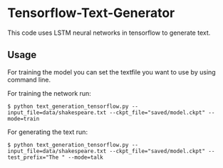 # Tensorflow-Text-Generator
This code uses LSTM neural networks in tensorflow to generate text.
## Usage
For training the model you can set the textfile you want to use by using command line.

For training the network run:

```
$ python text_generation_tensorflow.py --input_file=data/shakespeare.txt --ckpt_file="saved/model.ckpt" --mode=train
```
For generating the text run:

```
$ python text_generation_tensorflow.py --input_file=data/shakespeare.txt --ckpt_file="saved/model.ckpt" --test_prefix="The " --mode=talk
```
